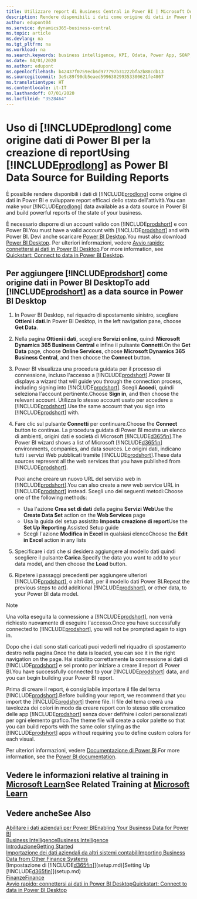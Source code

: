 ```yaml
---
title: Utilizzare report di Business Central in Power BI | Microsoft Docs
description: Rendere disponibili i dati come origine di dati in Power BI e sviluppare report efficaci dello stato dell'attività.
author: edupont04
ms.service: dynamics365-business-central
ms.topic: article
ms.devlang: na
ms.tgt_pltfrm: na
ms.workload: na
ms.search.keywords: business intelligence, KPI, Odata, Power App, SOAP, analysis
ms.date: 04/01/2020
ms.author: edupont
ms.openlocfilehash: b42437f0759ecb6d977797b31222bfa2b88cdb13
ms.sourcegitcommit: 3e9c89f90db5eaed599630299353300621fe4007
ms.translationtype: HT
ms.contentlocale: it-IT
ms.lasthandoff: 07/01/2020
ms.locfileid: "3528464"
---
```

# <a name="using-prodlong-as-power-bi-data-source-for-building-reports"></a><span data-ttu-id="44a74-103">Uso di [!INCLUDE[prodlong](includes/prodlong.md)] come origine dati di Power BI per la creazione di report</span><span class="sxs-lookup"><span data-stu-id="44a74-103">Using [!INCLUDE[prodlong](includes/prodlong.md)] as Power BI Data Source for Building Reports</span></span>

<span data-ttu-id="44a74-104">È possibile rendere disponibili i dati di [!INCLUDE[prodlong](includes/prodlong.md)] come origine di dati in Power BI e sviluppare report efficaci dello stato dell'attività.</span><span class="sxs-lookup"><span data-stu-id="44a74-104">You can make your [!INCLUDE[prodlong](includes/prodlong.md)] data available as a data source in Power BI and build powerful reports of the state of your business.</span></span>  

<span data-ttu-id="44a74-105">È necessario disporre di un account valido con [!INCLUDE[prodshort](includes/prodshort.md)] e con Power BI.</span><span class="sxs-lookup"><span data-stu-id="44a74-105">You must have a valid account with [!INCLUDE[prodshort](includes/prodshort.md)] and with Power BI.</span></span> <span data-ttu-id="44a74-106">Devi anche scaricare [Power BI Desktop](https://powerbi.microsoft.com/desktop/).</span><span class="sxs-lookup"><span data-stu-id="44a74-106">You must also download [Power BI Desktop](https://powerbi.microsoft.com/desktop/).</span></span> <span data-ttu-id="44a74-107">Per ulteriori informazioni, vedere [Avvio rapido: connettersi ai dati in Power BI Desktop](/power-bi/desktop-quickstart-connect-to-data).</span><span class="sxs-lookup"><span data-stu-id="44a74-107">For more information, see [Quickstart: Connect to data in Power BI Desktop](/power-bi/desktop-quickstart-connect-to-data).</span></span>  

## <a name="to-add-prodshort-as-a-data-source-in-power-bi-desktop"></a><span data-ttu-id="44a74-108">Per aggiungere [!INCLUDE[prodshort](includes/prodshort.md)] come origine dati in Power BI Desktop</span><span class="sxs-lookup"><span data-stu-id="44a74-108">To add [!INCLUDE[prodshort](includes/prodshort.md)] as a data source in Power BI Desktop</span></span>

1. <span data-ttu-id="44a74-109">In Power BI Desktop, nel riquadro di spostamento sinistro, scegliere **Ottieni i dati**.</span><span class="sxs-lookup"><span data-stu-id="44a74-109">In Power BI Desktop, in the left navigation pane, choose **Get Data**.</span></span>
2. <span data-ttu-id="44a74-110">Nella pagina **Ottieni i dati**, scegliere **Servizi online**, quindi **Microsoft Dynamics 365 Business Central** e infine il pulsante **Connetti**.</span><span class="sxs-lookup"><span data-stu-id="44a74-110">On the **Get Data** page, choose **Online Services**, choose **Microsoft Dynamics 365 Business Central**, and then choose the **Connect** button.</span></span>
3. <span data-ttu-id="44a74-111">Power BI visualizza una procedura guidata per il processo di connessione, incluso l'accesso a [!INCLUDE[prodshort](includes/prodshort.md)].</span><span class="sxs-lookup"><span data-stu-id="44a74-111">Power BI displays a wizard that will guide you through the connection process, including signing into [!INCLUDE[prodshort](includes/prodshort.md)].</span></span> <span data-ttu-id="44a74-112">Scegli **Accedi**, quindi seleziona l'account pertinente.</span><span class="sxs-lookup"><span data-stu-id="44a74-112">Choose **Sign in**, and then choose the relevant account.</span></span> <span data-ttu-id="44a74-113">Utilizza lo stesso account usato per accedere a [!INCLUDE[prodshort](includes/prodshort.md)].</span><span class="sxs-lookup"><span data-stu-id="44a74-113">Use the same account that you sign into [!INCLUDE[prodshort](includes/prodshort.md)] with.</span></span>
4. <span data-ttu-id="44a74-114">Fare clic sul pulsante **Connetti** per continuare.</span><span class="sxs-lookup"><span data-stu-id="44a74-114">Choose the **Connect** button to continue.</span></span> <span data-ttu-id="44a74-115">La procedura guidata di Power BI mostra un elenco di ambienti, origini dati e società di Microsoft [!INCLUDE[d365fin](includes/d365fin_md.md)].</span><span class="sxs-lookup"><span data-stu-id="44a74-115">The Power BI wizard shows a list of Microsoft [!INCLUDE[d365fin](includes/d365fin_md.md)] environments, companies, and data sources.</span></span> <span data-ttu-id="44a74-116">Le origini dati, indicano tutti i servizi Web pubblicati tramite [!INCLUDE[prodshort](includes/prodshort.md)].</span><span class="sxs-lookup"><span data-stu-id="44a74-116">These data sources represent all the web services that you have published from [!INCLUDE[prodshort](includes/prodshort.md)].</span></span>

    <span data-ttu-id="44a74-117">Puoi anche creare un nuovo URL del servizio web in [!INCLUDE[prodshort](includes/prodshort.md)].</span><span class="sxs-lookup"><span data-stu-id="44a74-117">You can also create a new web service URL in [!INCLUDE[prodshort](includes/prodshort.md)] instead.</span></span> <span data-ttu-id="44a74-118">Scegli uno dei seguenti metodi:</span><span class="sxs-lookup"><span data-stu-id="44a74-118">Choose one of the following methods:</span></span>

      - <span data-ttu-id="44a74-119">Usa l'azione **Crea set di dati** della pagina **Servizi Web**</span><span class="sxs-lookup"><span data-stu-id="44a74-119">Use the **Create Data Set** action on the **Web Services** page</span></span>
      - <span data-ttu-id="44a74-120">Usa la guida del setup assistito **Imposta creazione di report**</span><span class="sxs-lookup"><span data-stu-id="44a74-120">Use the **Set Up Reporting** Assisted Setup guide</span></span>
      - <span data-ttu-id="44a74-121">Scegli l'azione **Modifica in Excel** in qualsiasi elenco</span><span class="sxs-lookup"><span data-stu-id="44a74-121">Choose the **Edit in Excel** action in any lists</span></span>

5. <span data-ttu-id="44a74-122">Specificare i dati che si desidera aggiungere al modello dati quindi scegliere il pulsante **Carica**.</span><span class="sxs-lookup"><span data-stu-id="44a74-122">Specify the data you want to add to your data model, and then choose the **Load** button.</span></span>
6. <span data-ttu-id="44a74-123">Ripetere i passaggi precedenti per aggiungere ulteriori [!INCLUDE[prodshort](includes/prodshort.md)], o altri dati, per il modello dati Power BI.</span><span class="sxs-lookup"><span data-stu-id="44a74-123">Repeat the previous steps to add additional [!INCLUDE[prodshort](includes/prodshort.md)], or other data, to your Power BI data model.</span></span>

> [!NOTE]  
> <span data-ttu-id="44a74-124">Una volta eseguita la connessione a [!INCLUDE[prodshort](includes/prodshort.md)], non verrà richiesto nuovamente di eseguire l'accesso.</span><span class="sxs-lookup"><span data-stu-id="44a74-124">Once you have successfully connected to [!INCLUDE[prodshort](includes/prodshort.md)], you will not be prompted again to sign in.</span></span>

<span data-ttu-id="44a74-125">Dopo che i dati sono stati caricati puoi vederli nel riquadro di spostamento destro nella pagina.</span><span class="sxs-lookup"><span data-stu-id="44a74-125">Once the data is loaded, you can see it in the right navigation on the page.</span></span> <span data-ttu-id="44a74-126">Hai stabilito correttamente la connessione ai dati di [!INCLUDE[prodshort](includes/prodshort.md)] e sei pronto per iniziare a creare il report di Power BI.</span><span class="sxs-lookup"><span data-stu-id="44a74-126">You have successfully connected to your [!INCLUDE[prodshort](includes/prodshort.md)] data, and you can begin building your Power BI report.</span></span>  

<span data-ttu-id="44a74-127">Prima di creare il report, è consigliabile importare il file del tema [!INCLUDE[prodshort](includes/prodshort.md)].</span><span class="sxs-lookup"><span data-stu-id="44a74-127">Before building your report, we recommend that you import the [!INCLUDE[prodshort](includes/prodshort.md)] theme file.</span></span>  <span data-ttu-id="44a74-128">Il file del tema creerà una tavolozza dei colori in modo da creare report con lo stesso stile cromatico delle app [!INCLUDE[prodshort](includes/prodshort.md)] senza dover defifnire i colori personalizzati per ogni elemento grafico.</span><span class="sxs-lookup"><span data-stu-id="44a74-128">The theme file will create a color palette so that you can build reports with the same color styling as the [!INCLUDE[prodshort](includes/prodshort.md)] apps without requiring you to define custom colors for each visual.</span></span>

<span data-ttu-id="44a74-129">Per ulteriori informazioni, vedere [Documentazione di Power BI](/power-bi/consumer/).</span><span class="sxs-lookup"><span data-stu-id="44a74-129">For more information, see the [Power BI documentation](/power-bi/consumer/).</span></span>

## <a name="see-related-training-at-microsoft-learn"></a><span data-ttu-id="44a74-130">Vedere le informazioni relative al training in [Microsoft Learn](/learn/modules/configure-powerbi-excel-dynamics-365-business-central/index)</span><span class="sxs-lookup"><span data-stu-id="44a74-130">See Related Training at [Microsoft Learn](/learn/modules/configure-powerbi-excel-dynamics-365-business-central/index)</span></span>

## <a name="see-also"></a><span data-ttu-id="44a74-131">Vedere anche</span><span class="sxs-lookup"><span data-stu-id="44a74-131">See Also</span></span>

[<span data-ttu-id="44a74-132">Abilitare i dati aziendali per Power BI</span><span class="sxs-lookup"><span data-stu-id="44a74-132">Enabling Your Business Data for Power BI</span></span>](admin-powerbi.md)  
[<span data-ttu-id="44a74-133">Business Intelligence</span><span class="sxs-lookup"><span data-stu-id="44a74-133">Business Intelligence</span></span>](bi.md)  
[<span data-ttu-id="44a74-134">Introduzione</span><span class="sxs-lookup"><span data-stu-id="44a74-134">Getting Started</span></span>](product-get-started.md)  
[<span data-ttu-id="44a74-135">Importazione dei dati aziendali da altri sistemi contabili</span><span class="sxs-lookup"><span data-stu-id="44a74-135">Importing Business Data from Other Finance Systems</span></span>](across-import-data-configuration-packages.md)  
<span data-ttu-id="44a74-136">[Impostazione di [!INCLUDE[d365fin](includes/d365fin_md.md)]](setup.md)</span><span class="sxs-lookup"><span data-stu-id="44a74-136">[Setting Up [!INCLUDE[d365fin](includes/d365fin_md.md)]](setup.md)</span></span>  
[<span data-ttu-id="44a74-137">Finanze</span><span class="sxs-lookup"><span data-stu-id="44a74-137">Finance</span></span>](finance.md)  
[<span data-ttu-id="44a74-138">Avvio rapido: connettersi ai dati in Power BI Desktop</span><span class="sxs-lookup"><span data-stu-id="44a74-138">Quickstart: Connect to data in Power BI Desktop</span></span>](/power-bi/desktop-quickstart-connect-to-data)  
